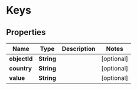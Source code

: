

# Keys


## Properties

Name | Type | Description | Notes
------------ | ------------- | ------------- | -------------
**objectId** | **String** |  |  [optional]
**country** | **String** |  |  [optional]
**value** | **String** |  |  [optional]



